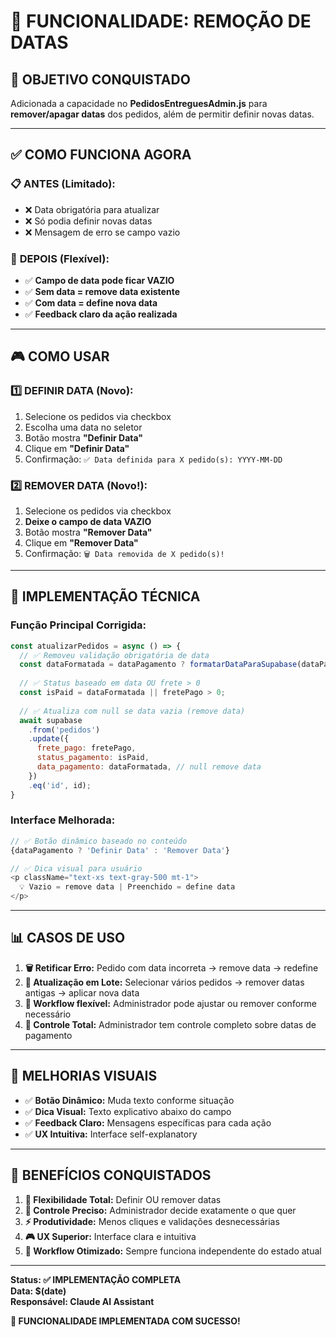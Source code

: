 # 📅 FUNCIONALIDADE: REMOÇÃO DE DATAS

## 🎯 **OBJETIVO CONQUISTADO**

Adicionada a capacidade no **PedidosEntreguesAdmin.js** para **remover/apagar datas** dos pedidos, além de permitir definir novas datas.

---

## ✅ **COMO FUNCIONA AGORA**

### 📋 **ANTES (Limitado):**
- ❌ Data obrigatória para atualizar
- ❌ Só podia definir novas datas
- ❌ Mensagem de erro se campo vazio

### 🚀 **DEPOIS (Flexível):**
- ✅ **Campo de data pode ficar VAZIO**
- ✅ **Sem data = remove data existente**
- ✅ **Com data = define nova data**
- ✅ **Feedback claro da ação realizada**

---

## 🎮 **COMO USAR**

### **1️⃣ DEFINIR DATA (Novo):**
1. Selecione os pedidos via checkbox
2. Escolha uma data no seletor
3. Botão mostra **"Definir Data"**
4. Clique em **"Definir Data"**
5. Confirmação: `✅ Data definida para X pedido(s): YYYY-MM-DD`

### **2️⃣ REMOVER DATA (Novo!):**
1. Selecione os pedidos via checkbox
2. **Deixe o campo de data VAZIO**
3. Botão mostra **"Remover Data"**
4. Clique em **"Remover Data"**
5. Confirmação: `🗑️ Data removida de X pedido(s)!`

---

## 🔧 **IMPLEMENTAÇÃO TÉCNICA**

### **Função Principal Corrigida:**
```javascript
const atualizarPedidos = async () => {
  // ✅ Removeu validação obrigatória de data
  const dataFormatada = dataPagamento ? formatarDataParaSupabase(dataPagamento) : null;
  
  // ✅ Status baseado em data OU frete > 0
  const isPaid = dataFormatada || fretePago > 0;
  
  // ✅ Atualiza com null se data vazia (remove data)
  await supabase
    .from('pedidos')
    .update({
      frete_pago: fretePago,
      status_pagamento: isPaid,
      data_pagamento: dataFormatada, // null remove data
    })
    .eq('id', id);
}
```

### **Interface Melhorada:**
```javascript
// ✅ Botão dinâmico baseado no conteúdo
{dataPagamento ? 'Definir Data' : 'Remover Data'}

// ✅ Dica visual para usuário
<p className="text-xs text-gray-500 mt-1">
  💡 Vazio = remove data | Preenchido = define data
</p>
```

---

## 📊 **CASOS DE USO**

1. **🗑️ Retificar Erro:** Pedido com data incorreta → remove data → redefine
2. **📝 Atualização em Lote:** Selecionar vários pedidos → remover datas antigas → aplicar nova data
3. **🔄 Workflow flexível:** Administrador pode ajustar ou remover conforme necessário
4. **🎯 Controle Total:** Administrador tem controle completo sobre datas de pagamento

---

## 🎨 **MELHORIAS VISUAIS**

- ✅ **Botão Dinâmico:** Muda texto conforme situação
- ✅ **Dica Visual:** Texto explicativo abaixo do campo
- ✅ **Feedback Claro:** Mensagens específicas para cada ação
- ✅ **UX Intuitiva:** Interface self-explanatory

---

## 🚀 **BENEFÍCIOS CONQUISTADOS**

1. **🔧 Flexibilidade Total:** Definir OU remover datas
2. **🎯 Controle Preciso:** Administrador decide exatamente o que quer
3. **⚡ Produtividade:** Menos cliques e validações desnecessárias  
4. **🎮 UX Superior:** Interface clara e intuitiva
5. **🔄 Workflow Otimizado:** Sempre funciona independente do estado atual

---

**Status: ✅ IMPLEMENTAÇÃO COMPLETA**  
**Data: $(date)**  
**Responsável: Claude AI Assistant**

**🎉 FUNCIONALIDADE IMPLEMENTADA COM SUCESSO!**

